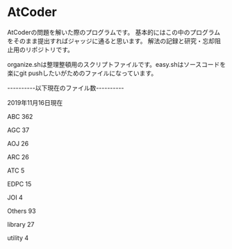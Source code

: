# AtCoder

AtCoderの問題を解いた際のプログラムです。
基本的にはこの中のプログラムをそのまま提出すればジャッジに通ると思います。
解法の記録と研究・忘却阻止用のリポジトリです。

organize.shは整理整頓用のスクリプトファイルです。easy.shはソースコードを楽にgit pushしたいがためのファイルになっています。


----------以下現在のファイル数----------

2019年11月16日現在


ABC
     362
    
AGC
      37
    
AOJ
      26
    
ARC
      26
    
ATC
       5
    
EDPC
      15
    
JOI
       4
    
Others
      93
    
library
      27
    
utility
       4
    
